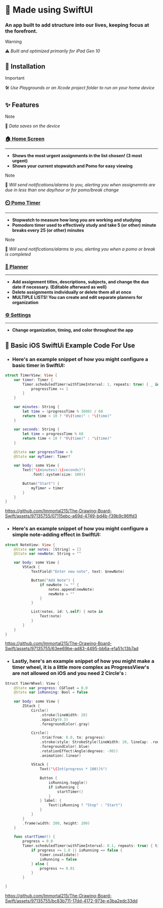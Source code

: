 # 📱 Made using SwiftUI
### An app built to add structure into our lives, keeping focus at the forefront.

> [!WARNING]
> ⚠️ *Built and optimized primarily for iPad Gen 10*

## 🚀 Installation 

> [!IMPORTANT]
> 🛠️ *Use Playgrounds or an Xcode project folder to run on your home device*

## ✨ Features 
> [!NOTE]
> 💾 *Data saves on the device*

### [🏠 Home Screen](Homepage.swift)
<hr>

* **Shows the most urgent assignments in the list chosen! (3 most urgent)**
* **Shows your current stopwatch and Pomo for easy viewing**
> [!NOTE]
> 🔔 *Will send notifications/alarms to you, alerting you when assignemnts are due in less than one day/hour or for pomo/break change*

### [⏲️ Pomo Timer](PomoTimer.swift)
<hr>

* **Stopwatch to measure how long you are working and studying**
* **Pomodoro timer used to effectively study and take 5 (or other) minute breaks every 25 (or other) minutes**

> [!NOTE]
> 🔔 *Will send notifications/alarms to you, alerting you when a pomo or break is completed*

### [📒 Planner](Notebook.swift)
<hr>

* **Add assignment titles, descriptions, subjects, and change the due date if necessary. (Editable afterward as well)**
* **Delete assignments individually or delete them all at once**
* **MULTIPLE LISTS! You can create and edit separate planners for organization** 

### [⚙️ Settings](Settings.swift)
<hr>

* **Change organization, timing, and color throughout the app**

## 📄 Basic iOS SwiftUi Example Code For Use

* ### Here's an example snippet of how you might configure a basic timer in SwiftUI:

```swift
struct TimerView: View {
    var timer: Timer {
        Timer.scheduledTimer(withTimeInterval: 1, repeats: true) { _ in
            progressTime += 1
        }
    }
    
    var minutes: String {
        let time = (progressTime % 3600) / 60
        return time < 10 ? "0\(time)" : "\(time)"
    }
    
    var seconds: String {
        let time = progressTime % 60
        return time < 10 ? "0\(time)" : "\(time)"
    }
    
    @State var progressTime = 0
    @State var myTimer: Timer?
    
    var body: some View {
        Text("\(minutes):\(seconds)")
            .font(.system(size: 100))
        
        Button("Start") {
            myTimer = timer
        } 
    }
}
```
https://github.com/Immortal215/The-Drawing-Board-Swift/assets/97135755/07115ebc-a69d-4749-bd4b-f39b9c96ffd3

* ### Here's an example snippet of how you might configure a simple note-adding effect in SwiftUI:

```swift
struct NoteView: View {
    @State var notes: [String] = []
    @State var newNote: String = ""

    var body: some View {
        VStack {
            TextField("Enter new note", text: $newNote)

            Button("Add Note") {
                if newNote != "" {
                    notes.append(newNote)
                    newNote = ""
                }
            }

            List(notes, id: \.self) { note in
                Text(note)
            }
        }
    }
}
```
https://github.com/Immortal215/The-Drawing-Board-Swift/assets/97135755/63ee69be-ad83-4495-bb6a-e1a51c13b7ad


* ### Lastly, here's an example snippet of how you might make a timer wheel, it is a little more complex as ProgressView's are not allowed on iOS and you need 2 Circle's :

```swift
Struct TimerWheel: View {
    @State var progress: CGFloat = 0.0
    @State var isRunning: Bool = false
    
    var body: some View {
        ZStack {
            Circle()
                .stroke(lineWidth: 20)
                .opacity(0.3)
                .foregroundColor(.gray)
            
            Circle()
                .trim(from: 0.0, to: progress)
                .stroke(style: StrokeStyle(lineWidth: 20, lineCap: .round, lineJoin: .round))
                .foregroundColor(.blue)
                .rotationEffect(Angle(degrees: -90))
                .animation(.linear)
            
            VStack {
                Text("\(Int(progress * 100))%")
                
                Button {
                    isRunning.toggle()
                    if isRunning {
                        startTimer()
                    } 
                } label: {
                    Text(isRunning ? "Stop" : "Start")
                }
            }
        }
        .frame(width: 200, height: 200)
    }
    
    func startTimer() {
        progress = 0.0
        Timer.scheduledTimer(withTimeInterval: 0.1, repeats: true) { timer in
            if progress >= 1.0 || isRunning == false {
                timer.invalidate()
                isRunning = false
            } else {
                progress += 0.01
            }
        }
    
}
```
https://github.com/Immortal215/The-Drawing-Board-Swift/assets/97135755/bc83b711-17dd-4172-973e-e3ba2edc33dd



